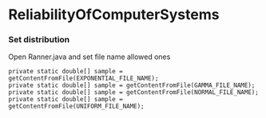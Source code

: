 # ReliabilityOfComputerSystems
### Set distribution 

Open Ranner.java and set file name allowed ones
```
private static double[] sample = getContentFromFile(EXPONENTIAL_FILE_NAME);
private static double[] sample = getContentFromFile(GAMMA_FILE_NAME);
private static double[] sample = getContentFromFile(NORMAL_FILE_NAME);
private static double[] sample = getContentFromFile(UNIFORM_FILE_NAME);
```
